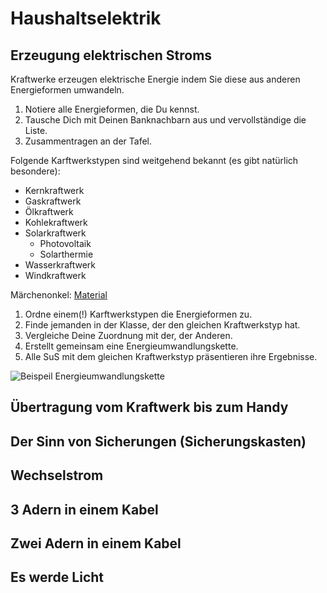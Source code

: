 # Haushaltselektrik

## Erzeugung elektrischen Stroms

Kraftwerke erzeugen elektrische Energie indem Sie diese aus anderen Energieformen umwandeln.

1. Notiere alle Energieformen, die Du kennst.
2. Tausche Dich mit Deinen Banknachbarn aus und vervollständige die Liste.
3. Zusammentragen an der Tafel.

Folgende Karftwerkstypen sind weitgehend bekannt (es gibt natürlich besondere):

* Kernkraftwerk
* Gaskraftwerk
* Ölkraftwerk
* Kohlekraftwerk
* Solarkraftwerk
	* Photovoltaik
	* Solarthermie
* Wasserkraftwerk
* Windkraftwerk

Märchenonkel: [Material](https://klexikon.zum.de/wiki/Kraftwerk)

1. Ordne einem(!) Karftwerkstypen die Energieformen zu.
2. Finde jemanden in der Klasse, der den gleichen Kraftwerkstyp hat.
3. Vergleiche Deine Zuordnung mit der, der Anderen.
4. Erstellt gemeinsam eine Energieumwandlungskette.
4. Alle SuS mit dem gleichen Kraftwerkstyp präsentieren ihre Ergebnisse.

![Beispeil Energieumwandlungskette](https://www.leifiphysik.de/sites/default/files/images/d3b1d0ed8e305c39faf450be32d2cfce/992dampfmaschine_generator_loesung.svg)

## Übertragung vom Kraftwerk bis zum Handy

## Der Sinn von Sicherungen (Sicherungskasten)

## Wechselstrom

## 3 Adern in einem Kabel

## Zwei Adern in einem Kabel

## Es werde Licht

